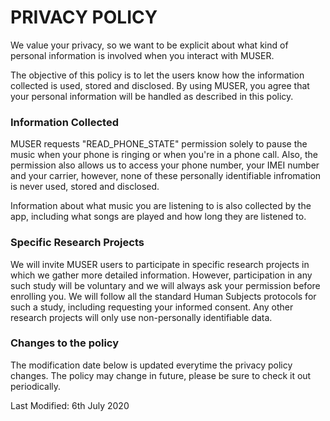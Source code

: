 # PRIVACY POLICY

We value your privacy, so we want to be explicit about what kind of personal information is involved when you interact with MUSER.

The objective of this policy is to let the users know how the information collected is used, stored and disclosed. By using MUSER, you agree that your personal information will be handled as described in this policy.

### Information Collected

MUSER requests "READ_PHONE_STATE" permission solely to pause the music when your phone is ringing or when you're in a phone call. Also, the permission also allows us to access your phone number, your IMEI number and your carrier, however, none of these personally identifiable infromation is never used, stored and disclosed.

Information about what music you are listening to is also collected by the app, including what songs are played and how long they are listened to.

### Specific Research Projects

We will invite MUSER users to participate in specific research projects in which we gather more detailed information. However, participation in any such study will be voluntary and we will always ask your permission before enrolling you. We will follow all the standard Human Subjects protocols for such a study, including requesting your informed consent. Any other research projects will only use non-personally identifiable data.

### Changes to the policy

The modification date below is updated everytime the privacy policy changes. The policy may change in future, please be sure to check it out periodically. 

Last Modified: 6th July 2020
  